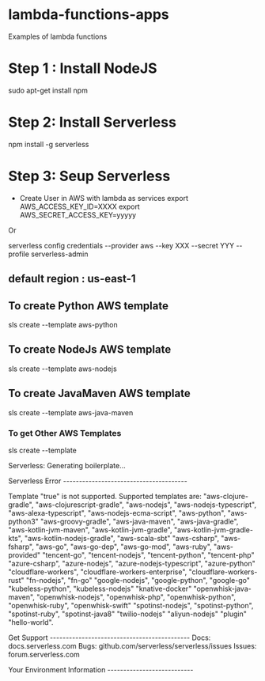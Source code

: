 # lambda-functions-apps
Examples of lambda functions

# Step 1 : Install NodeJS 

sudo apt-get install npm

# Step 2: Install Serverless 

 npm install  -g serverless

 # Step 3: Seup Serverless
  - Create User in AWS with lambda as services 
export AWS_ACCESS_KEY_ID=XXXX
export AWS_SECRET_ACCESS_KEY=yyyyy

Or

serverless config credentials --provider aws --key XXX --secret YYY --profile serverless-admin


## default region : us-east-1


## To create Python AWS template 
sls create --template aws-python

## To create NodeJs AWS template 
sls create --template aws-nodejs

## To create JavaMaven AWS template 
sls create --template aws-java-maven

### To get Other AWS Templates 

 sls create --template
 
Serverless: Generating boilerplate...
 
  Serverless Error ---------------------------------------
 
  Template "true" is not supported. Supported templates are: 
                                               "aws-clojure-gradle", "aws-clojurescript-gradle", "aws-nodejs", "aws-nodejs-typescript", "aws-alexa-typescript", "aws-nodejs-ecma-script", "aws-python", "aws-python3"
                                               "aws-groovy-gradle", "aws-java-maven", "aws-java-gradle", "aws-kotlin-jvm-maven", "aws-kotlin-jvm-gradle", "aws-kotlin-jvm-gradle-kts", "aws-kotlin-nodejs-gradle", "aws-scala-sbt"
                                               "aws-csharp", "aws-fsharp", "aws-go", "aws-go-dep", "aws-go-mod", "aws-ruby", "aws-provided"
                                               "tencent-go", "tencent-nodejs", "tencent-python", "tencent-php"
                                               "azure-csharp", "azure-nodejs", "azure-nodejs-typescript", "azure-python"
                                               "cloudflare-workers", "cloudflare-workers-enterprise", "cloudflare-workers-rust"
                                               "fn-nodejs", "fn-go"
                                               "google-nodejs", "google-python", "google-go"
                                               "kubeless-python", "kubeless-nodejs"
                                               "knative-docker"
                                               "openwhisk-java-maven", "openwhisk-nodejs", "openwhisk-php", "openwhisk-python", "openwhisk-ruby", "openwhisk-swift"
                                               "spotinst-nodejs", "spotinst-python", "spotinst-ruby", "spotinst-java8"
                                               "twilio-nodejs"
                                               "aliyun-nodejs"
                                               "plugin"
                                               "hello-world".
 
  Get Support --------------------------------------------
     Docs:          docs.serverless.com
     Bugs:          github.com/serverless/serverless/issues
     Issues:        forum.serverless.com
 
  Your Environment Information ---------------------------





